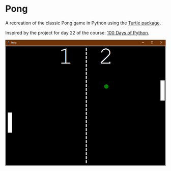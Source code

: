 # Pong
A recreation of the classic Pong game in Python using the [Turtle package](https://docs.python.org/3/library/turtle.html).

Inspired by the project for day 22 of the course: [100 Days of Python](https://100daysofpython.dev/).

![alt text](game-screen-shot.png)